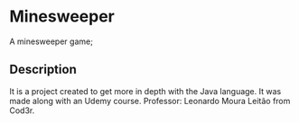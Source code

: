 # Minesweeper

A minesweeper game;

## Description
It is a project created to get more in depth with the Java language.
It was made along with an Udemy course.
Professor: Leonardo Moura Leitão from Cod3r.
